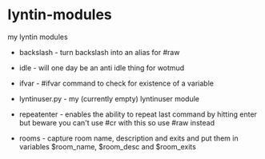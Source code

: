 lyntin-modules
==============

my lyntin modules

* backslash - turn backslash into an alias for #raw

* idle - will one day be an anti idle thing for wotmud

* ifvar - #ifvar command to check for existence of a variable

* lyntinuser.py - my (currently empty) lyntinuser module

* repeatenter - enables the ability to repeat last command by hitting enter but
beware you can't use #cr with this so use #raw instead

* rooms - capture room name, description and exits and put them in variables
$room_name, $room_desc and $room_exits
